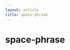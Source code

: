 ```yaml
---
layout: article
title: space-phrase
---
```


# space-phrase

<script src="space-phrase.js"></script>
